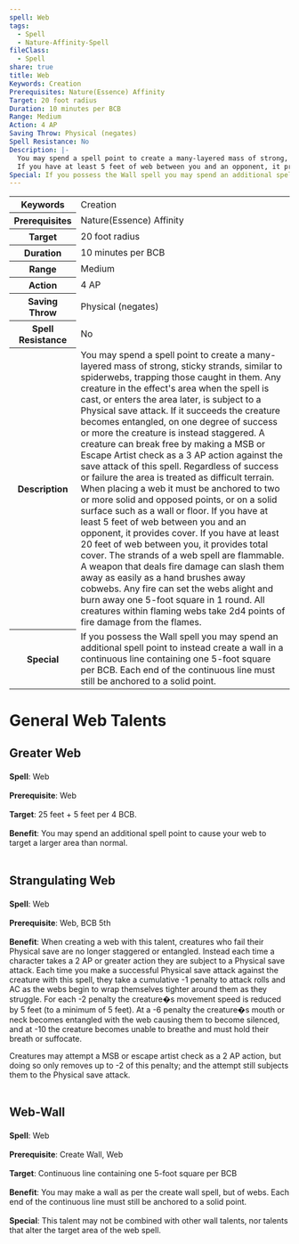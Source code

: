 ```yaml
---
spell: Web
tags:
  - Spell
  - Nature-Affinity-Spell
fileClass:
  - Spell
share: true
title: Web
Keywords: Creation
Prerequisites: Nature(Essence) Affinity
Target: 20 foot radius
Duration: 10 minutes per BCB
Range: Medium
Action: 4 AP
Saving Throw: Physical (negates)
Spell Resistance: No
Description: |-
  You may spend a spell point to create a many-layered mass of strong, sticky strands, similar to spiderwebs, trapping those caught in them. Any creature in the effect's area when the spell is cast, or enters the area later, is subject to a Physical save attack. If it succeeds the creature becomes entangled, on one degree of success or more the creature is instead staggered. A creature can break free by making a MSB or Escape Artist check as a 3 AP action against the save attack of this spell. Regardless of success or failure the area is treated as difficult terrain. When placing a web it must be anchored to two or more solid and opposed points, or on a solid surface such as a wall or floor.
  If you have at least 5 feet of web between you and an opponent, it provides cover. If you have at least 20 feet of web between you, it provides total cover. The strands of a web spell are flammable. A weapon that deals fire damage can slash them away as easily as a hand brushes away cobwebs. Any fire can set the webs alight and burn away one 5-foot square in 1 round. All creatures within flaming webs take 2d4 points of fire damage from the flames. 
Special: If you possess the Wall spell you may spend an additional spell point to instead create a wall in a continuous line containing one 5-foot square per BCB. Each end of the continuous line must still be anchored to a solid point.
---
```


<p><span style="overflow-x: auto;"><table><tbody><tr><th>Keywords</th><td>Creation</td></tr><tr><th>Prerequisites</th><td>Nature(Essence) Affinity</td></tr><tr><th>Target</th><td>20 foot radius</td></tr><tr><th>Duration</th><td>10 minutes per BCB</td></tr><tr><th>Range</th><td>Medium</td></tr><tr><th>Action</th><td>4 AP</td></tr><tr><th>Saving Throw</th><td>Physical (negates)</td></tr><tr><th>Spell Resistance</th><td>No</td></tr><tr><th>Description</th><td>You may spend a spell point to create a many-layered mass of strong, sticky strands, similar to spiderwebs, trapping those caught in them. Any creature in the effect's area when the spell is cast, or enters the area later, is subject to a Physical save attack. If it succeeds the creature becomes entangled, on one degree of success or more the creature is instead staggered. A creature can break free by making a MSB or Escape Artist check as a 3 AP action against the save attack of this spell. Regardless of success or failure the area is treated as difficult terrain. When placing a web it must be anchored to two or more solid and opposed points, or on a solid surface such as a wall or floor.
If you have at least 5 feet of web between you and an opponent, it provides cover. If you have at least 20 feet of web between you, it provides total cover. The strands of a web spell are flammable. A weapon that deals fire damage can slash them away as easily as a hand brushes away cobwebs. Any fire can set the webs alight and burn away one 5-foot square in 1 round. All creatures within flaming webs take 2d4 points of fire damage from the flames. </td></tr><tr><th>Special</th><td>If you possess the Wall spell you may spend an additional spell point to instead create a wall in a continuous line containing one 5-foot square per BCB. Each end of the continuous line must still be anchored to a solid point.</td></tr></tbody></table></span></p><h1><span><p>General Web Talents</p></span></h1><h2><span><p>Greater Web</p></span></h2><p><span><p><b>Spell</b>:    Web<br><br><b>Prerequisite</b>:    Web<br><br><b>Target</b>:    25 feet + 5 feet per 4 BCB.<br><br><b>Benefit</b>:    You may spend an additional spell point to cause your web to target a larger area than normal.<br><br></p></span></p><h2><span><p>Strangulating Web</p></span></h2><p><span><p><b>Spell</b>:    Web<br><br><b>Prerequisite</b>:    Web, BCB 5th<br><br><b>Benefit</b>:    When creating a web with this talent, creatures who fail their Physical save are no longer staggered or entangled. Instead each time a character takes a 2 AP or greater action they are subject to a Physical save attack. Each time you make a successful Physical save attack against the creature with this spell, they take a cumulative -1 penalty to attack rolls and AC as the webs begin to wrap themselves tighter around them as they struggle. For each -2 penalty the creature�s movement speed is reduced by 5 feet (to a minimum of 5 feet). At a -6 penalty the creature�s mouth or neck becomes entangled with the web causing them to become silenced, and at -10 the creature becomes unable to breathe and must hold their breath or suffocate.</p>
<p>Creatures may attempt a MSB or escape artist check as a 2 AP action, but doing so only removes up to -2 of this penalty; and the attempt still subjects them to the Physical save attack. <br><br></p></span></p><h2><span><p>Web-Wall</p></span></h2><p><span><p><b>Spell</b>:    Web<br><br><b>Prerequisite</b>:    Create Wall, Web<br><br><b>Target</b>:    Continuous line containing one 5-foot square per BCB<br><br><b>Benefit</b>:    You may make a wall as per the create wall spell, but of webs. Each end of the continuous line must still be anchored to a solid point.<br><br><b>Special</b>:    This talent may not be combined with other wall talents, nor talents that alter the target area of the web spell.<br><br></p></span></p>